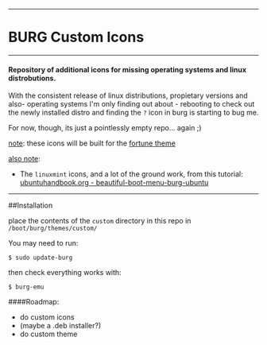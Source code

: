 -------------------
BURG Custom Icons
=================
-------------------
#### Repository of additional icons for missing operating systems and linux distrobutions.


With the consistent release of linux distributions, propietary versions and also- operating systems I'm only finding out about - rebooting to check out the newly installed distro and finding the `?` icon in burg is starting to bug me.

For now, though, its just a pointlessly empty repo... again ;)

<u>note</u>: these icons will be built for the [fortune theme](http://gnome-look.org/content/show.php/Fortune+-+BURG+Theme?content=128929)

<u>also note</u>:
 - The `linuxmint` icons, and a lot of the ground work, from this tutorial: [ubuntuhandbook.org - beautiful-boot-menu-burg-ubuntu](http://ubuntuhandbook.org/index.php/2014/02/beautiful-boot-menu-burg-ubuntu/)

---------------

##Installation

place the contents of the `custom` directory in this repo in `/boot/burg/themes/custom/`

You may need to run:
```
$ sudo update-burg
```

then check everything works with:
```
$ burg-emu
```

####Roadmap:
 - do custom icons
 - (maybe a .deb installer?)
 - do custom theme

